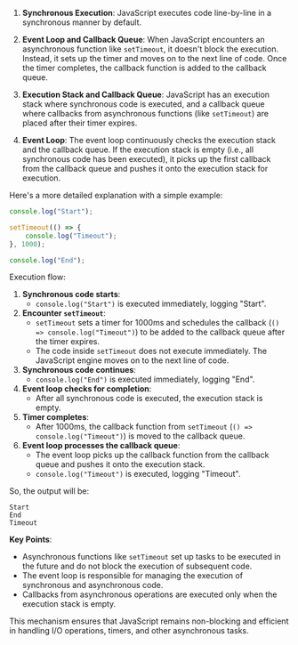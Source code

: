 1. **Synchronous Execution**: JavaScript executes code line-by-line in a synchronous manner by default. 

2. **Event Loop and Callback Queue**: When JavaScript encounters an asynchronous function like `setTimeout`, it doesn't block the execution. Instead, it sets up the timer and moves on to the next line of code. Once the timer completes, the callback function is added to the callback queue.

3. **Execution Stack and Callback Queue**: JavaScript has an execution stack where synchronous code is executed, and a callback queue where callbacks from asynchronous functions (like `setTimeout`) are placed after their timer expires.

4. **Event Loop**: The event loop continuously checks the execution stack and the callback queue. If the execution stack is empty (i.e., all synchronous code has been executed), it picks up the first callback from the callback queue and pushes it onto the execution stack for execution.

Here's a more detailed explanation with a simple example:

```javascript
console.log("Start");

setTimeout(() => {
    console.log("Timeout");
}, 1000);

console.log("End");
```

Execution flow:

1. **Synchronous code starts**:
    - `console.log("Start")` is executed immediately, logging "Start".
2. **Encounter `setTimeout`**:
    - `setTimeout` sets a timer for 1000ms and schedules the callback (`() => console.log("Timeout")`) to be added to the callback queue after the timer expires.
    - The code inside `setTimeout` does not execute immediately. The JavaScript engine moves on to the next line of code.
3. **Synchronous code continues**:
    - `console.log("End")` is executed immediately, logging "End".
4. **Event loop checks for completion**:
    - After all synchronous code is executed, the execution stack is empty.
5. **Timer completes**:
    - After 1000ms, the callback function from `setTimeout` (`() => console.log("Timeout")`) is moved to the callback queue.
6. **Event loop processes the callback queue**:
    - The event loop picks up the callback function from the callback queue and pushes it onto the execution stack.
    - `console.log("Timeout")` is executed, logging "Timeout".

So, the output will be:
```
Start
End
Timeout
```

**Key Points**:

- Asynchronous functions like `setTimeout` set up tasks to be executed in the future and do not block the execution of subsequent code.
- The event loop is responsible for managing the execution of synchronous and asynchronous code.
- Callbacks from asynchronous operations are executed only when the execution stack is empty.

This mechanism ensures that JavaScript remains non-blocking and efficient in handling I/O operations, timers, and other asynchronous tasks.
